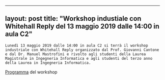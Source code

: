 
---
layout: post
title:  "Workshop industiale con Whitehall Reply del 13 maggio 2019 dalle 14:00 in aula C2"
---
	Lunedì 13 maggio 2019 dalle 14:00 in aula C2 si terrà il workshop industriale con Whitehall Reply organizzato dal Prof. Giovanni Cantone e dal Dr. Manuel Mastrofini e rivolto agli studenti della Laurea Magistrale in Ingegneria Informatica e agli studenti del terzo anno della Laurea in Ingegneria Informatica. 

[Programma](http://inginformatica.uniroma2.it/media/20190513_Workshop_Whitehall_Reply_@_ING-UNIROMA2.pdf) del workshop
